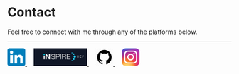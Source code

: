 # Contact  

Feel free to connect with me through any of the platforms below.  

<hr>

<p>
<span style="padding-right:15px;">
  <a href="https://www.linkedin.com/in/ryan-marin-6ba800171" target="_blank">
    <img src="linkedi.png" width="40">
  </a>
</span>

<span style="padding-right:15px;">
  <a href="https://inspirehep.net/authors/2853393" target="_blank">
    <img src="inspireHEP.jpg" width="120">
  </a>
</span>

<span style="padding-right:15px;">
  <a href="https://github.com/813ram" target="_blank">
    <img src="githubicon.webp" width="40">
  </a>
</span>

<span style="padding-right:15px;">
  <a href="https://instagram.com/ryanamarin" target="_blank">
    <img src="instagram.png" width="40">
  </a>
</span>
</p>
